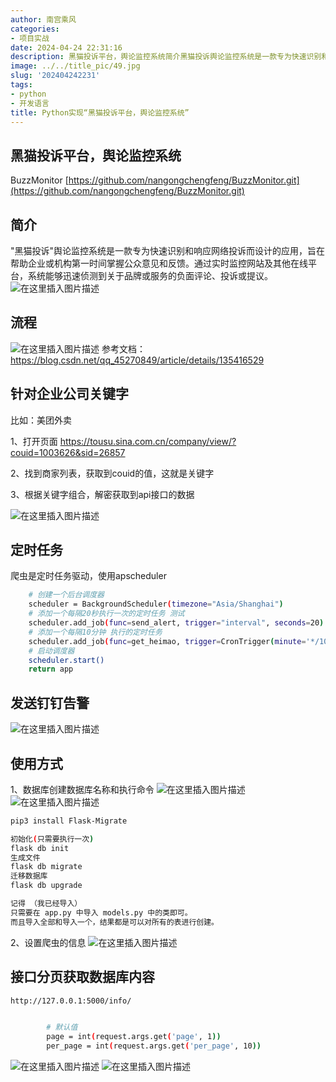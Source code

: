 ```yaml
---
author: 南宫乘风
categories:
- 项目实战
date: 2024-04-24 22:31:16
description: 黑猫投诉平台，舆论监控系统简介黑猫投诉舆论监控系统是一款专为快速识别和响应网络投诉而设计的应用，旨在帮助企业或机构第一时间掌握公众意见和反馈。通过实时监控网站及其他在线平台，系统能够迅速侦测到关于品牌。。。。。。。
image: ../../title_pic/49.jpg
slug: '202404242231'
tags:
- python
- 开发语言
title: Python实现“黑猫投诉平台，舆论监控系统”
---
```


<!--more-->

## 黑猫投诉平台，舆论监控系统
BuzzMonitor
[https://github.com/nangongchengfeng/BuzzMonitor.git](https://github.com/nangongchengfeng/BuzzMonitor.git)
## 简介
"黑猫投诉"舆论监控系统是一款专为快速识别和响应网络投诉而设计的应用，旨在帮助企业或机构第一时间掌握公众意见和反馈。通过实时监控网站及其他在线平台，系统能够迅速侦测到关于品牌或服务的负面评论、投诉或提议。
![在这里插入图片描述](../../image/976a2217f52847d4a7916bfcd40dc5a3.png)
## 流程
![在这里插入图片描述](../../image/9439a7e12db24299be58b7f2b352619e.png)
参考文档：https://blog.csdn.net/qq_45270849/article/details/135416529

## 针对企业公司关键字
比如：美团外卖

1、打开页面 https://tousu.sina.com.cn/company/view/?couid=1003626&sid=26857

2、找到商家列表，获取到couid的值，这就是关键字

3、根据关键字组合，解密获取到api接口的数据

![在这里插入图片描述](../../image/a2995a6769c8477f86506a892bfb187a.png)
## 定时任务
爬虫是定时任务驱动，使用apscheduler

```bash
    # 创建一个后台调度器
    scheduler = BackgroundScheduler(timezone="Asia/Shanghai")
    # 添加一个每隔20秒执行一次的定时任务 测试
    scheduler.add_job(func=send_alert, trigger="interval", seconds=20)
    # 添加一个每隔10分钟 执行的定时任务
    scheduler.add_job(func=get_heimao, trigger=CronTrigger(minute='*/10'))
    # 启动调度器
    scheduler.start()
    return app
```
## 发送钉钉告警
![在这里插入图片描述](../../image/1fa012982c5c44269c94502dcdfba9ee.png)
## 使用方式
1、数据库创建数据库名称和执行命令
![在这里插入图片描述](../../image/0972b1dd4e2247d2bd86292b6ebc8e7d.png)
![在这里插入图片描述](../../image/f0eaae5c28014cd1a2b4d74d7954dd77.png)

```bash
pip3 install Flask-Migrate

初始化(只需要执行一次)
flask db init
生成文件
flask db migrate
迁移数据库
flask db upgrade

记得 （我已经导入）
只需要在 app.py 中导入 models.py 中的类即可。
而且导入全部和导入一个，结果都是可以对所有的表进行创建。
```
2、设置爬虫的信息
![在这里插入图片描述](../../image/7e4baaa65bcc4354a554be9a487e8fc7.png)
## 接口分页获取数据库内容

```bash
http://127.0.0.1:5000/info/


        # 默认值
        page = int(request.args.get('page', 1))
        per_page = int(request.args.get('per_page', 10))
```
![在这里插入图片描述](../../image/66d90a81714b481595e9a4eb657413af.png)
![在这里插入图片描述](../../image/a8a55d284ce24860ab7beed226bde9c1.png)

